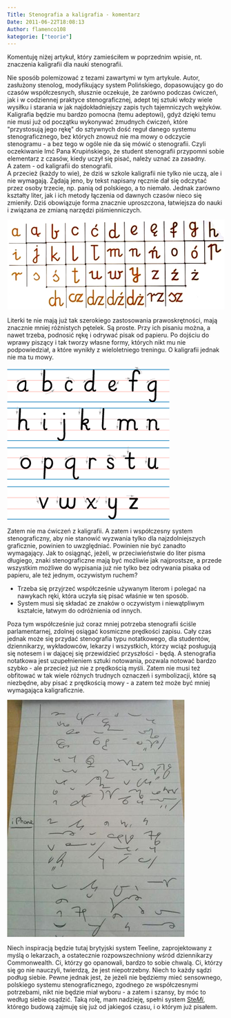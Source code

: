 ```yaml
---
Title: Stenografia a kaligrafia - komentarz
Date: 2011-06-22T18:08:13
Author: flamenco108
kategorie: ["teorie"]
---
```


Komentuję niżej artykuł, który zamieściłem w poprzednim wpisie, nt.
znaczenia kaligrafii dla nauki stenografii.

Nie sposób polemizować z tezami zawartymi w tym artykule. Autor,
zasłużony stenolog, modyfikujący system Polińskiego, dopasowujący go do
czasów współczesnych, słusznie oczekuje, że zarówno podczas ćwiczeń, jak
i w codziennej praktyce stenograficznej, adept tej sztuki włoży wiele
wysiłku i starania w jak najdokładniejszy zapis tych tajemniczych
wężyków. Kaligrafia będzie mu bardzo pomocna (temu adeptowi), gdyż
dzięki temu nie musi już od początku wykonywać żmudnych ćwiczeń, które
"przystosują jego rękę" do sztywnych dość reguł danego systemu
stenograficznego, bez których znowuż nie ma mowy o odczycie stenogramu -
a bez tego w ogóle nie da się mówić o stenografii. Czyli oczekiwanie Imć
Pana Krupińskiego, że student stenografii przypomni sobie elementarz z
czasów, kiedy uczył się pisać, należy uznać za zasadny.  
A zatem - od kaligrafii do stenografii.  
A przecież (każdy to wie), że dziś w szkole kaligrafii nie tylko nie
uczą, ale i nie wymagają. Żądają jeno, by tekst napisany ręcznie dał się
odczytać przez osoby trzecie, np. panią od polskiego, a to niemało.
Jednak zarówno kształty liter, jak i ich metody łączenia od dawnych
czasów nieco się zmieniły. Dziś obowiązuje forma znacznie uproszczona,
łatwiejsza do nauki i związana ze zmianą narzędzi piśmienniczych.



![](alfabet-polski-pisany-cyfry-255B7-255D.jpg)



Literki te nie mają już tak szerokiego zastosowania prawoskrętności,
mają znacznie mniej różnistych pętelek. Są proste. Przy ich pisaniu
można, a nawet trzeba, podnosić rękę i odrywać pisak od papieru. Po
dojściu do wprawy piszący i tak tworzy własne formy, których nikt mu nie
podpowiedział, a które wynikły z wieloletniego treningu. O kaligrafii
jednak nie ma tu mowy.



![](az.gif)



Zatem nie ma ćwiczeń z kaligrafii. A zatem i współczesny system
stenograficzny, aby nie stanowić wyzwania tylko dla najzdolniejszych
graficznie, powinien to uwzględniać. Powinien nie być zanadto
wymagający. Jak to osiągnąć, jeżeli, w przeciwieństwie do liter pisma
długiego, znaki stenograficzne mają być możliwie jak najprostsze, a
przede wszystkim możliwe do wypisania już nie tylko bez odrywania pisaka
od papieru, ale też jednym, oczywistym ruchem?

-   Trzeba się przyjrzeć współcześnie używanym literom i polegać na
    nawykach ręki, która uczyła się pisać właśnie w ten sposób. 
-   System musi się składać ze znaków o oczywistym i niewątpliwym
    kształcie, łatwym do odróżnienia od innych.

Poza tym współcześnie już coraz mniej potrzeba stenografii ściśle
parlamentarnej, zdolnej osiągać kosmiczne prędkości zapisu. Cały czas
jednak może się przydać stenografia typu notatkowego, dla studentów,
dziennikarzy, wykładowców, lekarzy i wszystkich, którzy wciąż posługują
się notesem i w dającej się przewidzieć przyszłości - będą. A
stenografia notatkowa jest uzupełnieniem sztuki notowania, pozwala
notować bardzo szybko - ale przecież już nie z prędkością myśli. Zatem
nie musi też obfitować w tak wiele różnych trudnych oznaczeń i
symbolizacji, które są niezbędne, aby pisać z prędkością mowy - a zatem
też może być mniej wymagająca kaligraficznie.



![](canvas.jpg)



 Niech inspiracją będzie tutaj brytyjski system Teeline, zaprojektowany
z myślą o lekarzach, a ostatecznie rozpowszechniony wśród dziennikarzy
Commonwealth. Ci, którzy go opanowali, bardzo to sobie chwalą. Ci,
którzy się go nie nauczyli, twierdzą, że jest niepotrzebny. Niech to
każdy sądzi podług siebie. Pewne jednak jest, że jeżeli nie będziemy
mieć sensownego, polskiego systemu stenograficznego, zgodnego ze
współczesnymi potrzebami, nikt nie będzie miał wyboru - a zatem i
szansy, by móc to według siebie osądzić. Taką rolę, mam nadzieję, spełni
system [Ste*Mi*](http://www.stenografia.pl/?p=116), którego budową
zajmuję się już od jakiegoś czasu, i o którym już pisałem.
